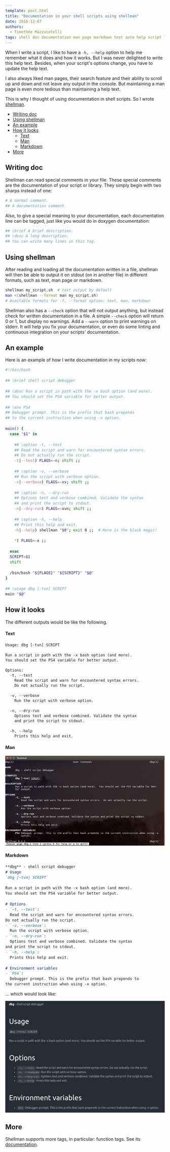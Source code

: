 ```yaml
---
template: post.html
title: "Documentation in your shell scripts using shellman"
date: 2016-12-07
authors:
  - Timothée Mazzucotelli
tags: shell doc documentation man page markdown text auto help script library shellman
---
```


When I write a script, I like to have a `-h, --help` option to help me remember what it does
and how it works. But I was never delighted to write this help text. Besides, when your script's
options change, you have to update the help text.

I also always liked man pages, their search feature and their ability to scroll up and down
and not leave any output in the console. But maintaining a man page is even more tedious than
maintaining a help text.

This is why I thought of using documentation in shell scripts. So I wrote [shellman][].

<!--more-->

- [Writing doc](#writing-doc)
- [Using shellman](#using-shellman)
- [An example](#an-example)
- [How it looks](#how-it-looks)
  - [Text](#text)
  - [Man](#man)
  - [Markdown](#markdown)
- [More](#more)

## Writing doc
Shellman can read special comments in your file. These special comments are the documentation
of your script or library. They simply begin with two sharps instead of one:

```bash
# A normal comment.
## A documentation comment.
```

Also, to give a special meaning to your documentation, each documentation line can be tagged,
just like you would do in doxygen documentation:

```bash
## \brief A brief description.
## \desc A long description.
## You can write many lines in this tag.
```

## Using shellman
After reading and loading all the documentation written in a file, shellman will then be able
to output it on stdout (on in another file) in different formats, such as text, man page
or markdown.

```bash
shellman my_script.sh  # text output by default
man <(shellman --format man my_script.sh)
# Available formats for -f, --format option: text, man, markdown
```

Shellman also has a `--check` option that will not output anything, but instead check for
written documentation in a file. A simple `--check` option will return 0 or 1, but display no
warnings. Add a `--warn` option to print warnings on stderr. It will help you fix your
documentation, or even do some linting and continuous integration on your scripts' documentation.

## An example
Here is an example of how I write documentation in my scripts now:

```bash
#!/bin/bash

## \brief shell script debugger

## \desc Run a script in path with the -x bash option (and more).
## You should set the PS4 variable for better output.

## \env PS4
## Debugger prompt. This is the prefix that bash prepends
## to the current instruction when using -x option.

main() {
  case "$1" in

    ## \option -t, --test
    ## Read the script and warn for encountered syntax errors.
    ## Do not actually run the script.
    -t|--test) FLAGS=-n; shift ;;

    ## \option -v, --verbose
    ## Run the script with verbose option.
    -v|--verbose) FLAGS=-xv; shift ;;

    ## \option -n, --dry-run
    ## Options test and verbose combined. Validate the syntax
    ## and print the script to stdout.
    -n|--dry-run) FLAGS=-xvn; shift ;;

    ## \option -h, --help
    ## Print this help and exit.
    -h|--help) shellman "$0"; exit 0 ;;  # Here is the black magic!

    *) FLAGS=-x ;;

  esac
  SCRIPT=$1
  shift

  /bin/bash "${FLAGS}" "${SCRIPT}" "$@"
}

## \usage dbg [-tvn] SCRIPT
main "$@"
```

## How it looks
The different outputs would be like the following.

#### Text

```
Usage: dbg [-tvn] SCRIPT

Run a script in path with the -x bash option (and more).
You should set the PS4 variable for better output.

Options:
  -t, --test
    Read the script and warn for encountered syntax errors.
    Do not actually run the script.

  -v, --verbose
    Run the script with verbose option.

  -n, --dry-run
    Options test and verbose combined. Validate the syntax
    and print the script to stdout.

  -h, --help
    Prints this help and exit.
```

#### Man
![man output](/assets/man-output.png)

#### Markdown
```markdown
**dbg** - shell script debugger
# Usage
`dbg [-tvn] SCRIPT`  

Run a script in path with the -x bash option (and more).
You should set the PS4 variable for better output.

# Options
- `-t, --test`:
  Read the script and warn for encountered syntax errors.
Do not actually run the script.
- `-v, --verbose`:
  Run the script with verbose option.
- `-n, --dry-run`:
  Options test and verbose combined. Validate the syntax
and print the script to stdout.
- `-h, --help`:
  Prints this help and exit.

# Environment variables
- `PS4`:
  Debugger prompt. This is the prefix that bash prepends to
the current instruction when using -x option.
```

... which would look like:

![markdown output](/assets/markdown-output.png)

## More
Shellman supports more tags, in particular: function tags.
See its [documentation][].

[shellman]: https://github.com/Pawamoy/shellman
[documentation]: https://github.com/Pawamoy/shellman/wiki
